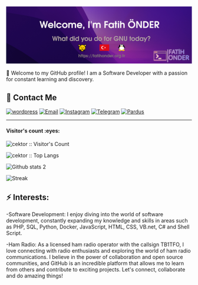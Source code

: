 ![Header image](headerv3.png)

👋 Welcome to my GitHub profile! I am a Software Developer with a passion for constant learning and discovery.

## 💌 Contact Me

[![wordpress](https://img.shields.io/badge/WebSite-0A66C2?logo=wordpress&logoColor=white&style=for-the-badge)](https://www.fatihonder.org.tr) 
[![Email](https://img.shields.io/badge/Email-EA4335?logo=gmail&logoColor=white&style=for-the-badge)](mailto:info@fatihonder.org.tr) 
[![Instagram](https://img.shields.io/badge/instagram-0A66C2?logo=instagram&logoColor=white&style=for-the-badge)](https://www.instagram.com/_tb1tfo_) 
[![Telegram](https://img.shields.io/badge/Telegram-26A5E4?logo=telegram&logoColor=white&style=for-the-badge)](https://t.me/tb1tfo)
[![Pardus](https://img.shields.io/badge/Pardus-F9DC3E?logo=linux&logoColor=black&style=for-the-badge)](https://forum.pardus.org.tr/u/cektor/)

---

<h4 align="left">Visitor's count :eyes:</h4>

<p align="left"><img src="https://profile-counter.glitch.me/{cektor}/count.svg" alt="cektor :: Visitor's Count" /></p>
<p align="left"><img src="https://github-readme-stats.vercel.app/api/top-langs/?username=cektor&langs_count=10&layout=compact" alt="cektor :: Top Langs" /></p>

![Github stats 2](https://github-readme-stats.vercel.app/api?username=cektor&show_icons=true&theme=radical)

![Streak](https://github-readme-streak-stats.herokuapp.com/?user=cektor)


## ⚡ Interests:
-Software Development: I enjoy diving into the world of software development, constantly expanding my knowledge and skills in areas such as PHP, SQL, Python, Docker, JavaScript, HTML, CSS, VB.net, C# and Shell Script.

-Ham Radio: As a licensed ham radio operator with the callsign TB1TFO, I love connecting with radio enthusiasts and exploring the world of ham radio communications. I believe in the power of collaboration and open source communities, and GitHub is an incredible platform that allows me to learn from others and contribute to exciting projects.
Let's connect, collaborate and do amazing things!
